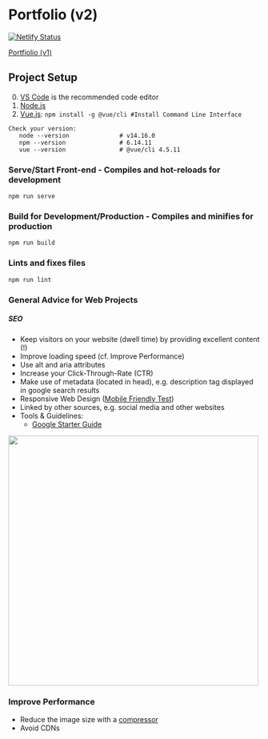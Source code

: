 # Portfolio (v2)

[![Netlify Status](https://api.netlify.com/api/v1/badges/56383890-7eca-4786-9aad-0d4d3cfcc507/deploy-status)](https://app.netlify.com/sites/giesen/deploys)

[Portfiolio (v1)](https://github.com/lgiesen/portfolio-v1)

## Project Setup

0. [VS Code](https://code.visualstudio.com "VS Code") is the recommended code editor
1. [Node.js](https://nodejs.org/en/download/ "Node 14.15.1")
1. [Vue.js](https://v3.vuejs.org/guide/installation.html#cli): `npm install -g @vue/cli #Install Command Line Interface`

```
Check your version:
   node --version              # v14.16.0
   npm --version               # 6.14.11
   vue --version               # @vue/cli 4.5.11
```

### Serve/Start Front-end - Compiles and hot-reloads for development

```
npm run serve
```

### Build for Development/Production - Compiles and minifies for production

```
npm run build
```

### Lints and fixes files

```
npm run lint
```

### General Advice for Web Projects

##### SEO
- Keep visitors on your website (dwell time) by providing excellent content (!)
- Improve loading speed (cf. Improve Performance)
- Use alt and aria attributes
- Increase your Click-Through-Rate (CTR)
- Make use of metadata (located in head), e.g. description tag displayed in google search results
- Responsive Web Design ([Mobile Friendly Test](https://search.google.com/test/mobile-friendly))
- Linked by other sources, e.g. social media and other websites
- Tools & Guidelines: 
  - [Google Starter Guide](https://developers.google.com/search/docs/beginner/seo-starter-guide)
<img src="https://moz.imgix.net/learn/guides/Mozlows-01-outline.svg?auto=format&ch=Width&fit=max&q=50&s=e088165a17e355b8186964266ef71ca5" width="500px">


### Improve Performance
- Reduce the image size with a [compressor](http://jpeg-optimizer.com/)
- Avoid CDNs
